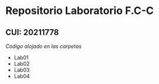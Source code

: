 # Repositorio Laboratorio F.C-C
## CUI: 20211778
*Codigo alojado en las carpetas*
- Lab01
- Lab02
- Lab03
- Lab04
